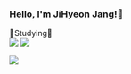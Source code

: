 ### Hello, I'm JiHyeon Jang!👋


🌱Studying🌱
<br/>
<img src="https://img.shields.io/badge/Swift-F05138?style=flat-square&logo=swift&logoColor=FFFFFF"/>
<img src="https://img.shields.io/badge/Kotlin-7F52FF?style=flat-square&logo=kotlin&logoColor=FFFFFF"/>


<a href="https://velog.io/@jihyeon9975"><img src="https://img.shields.io/badge/Velog-3DDC84?style=flat-square&logo=Blogger&logoColor=white"/></a>

<!--
**jihyeonjjang/jihyeonjjang** is a ✨ _special_ ✨ repository because its `README.md` (this file) appears on your GitHub profile.

Here are some ideas to get you started:

- 🔭 I’m currently working on ...
- 🌱 I’m currently learning ...
- 👯 I’m looking to collaborate on ...
- 🤔 I’m looking for help with ...
- 💬 Ask me about ...
- 📫 How to reach me: ...
- 😄 Pronouns: ...
- ⚡ Fun fact: ...
-->

